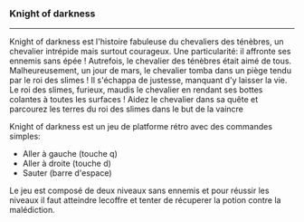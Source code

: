 ### Knight of darkness
---
Knight of darkness est l'histoire fabuleuse du chevaliers des ténèbres, un chevalier intrépide mais surtout courageux.
Une particularité: il affronte ses ennemis sans épée !
Autrefois, le chevalier des ténèbres était aimé de tous. Malheureusement, un jour de mars, le chevalier tomba dans un piège tendu par le roi des slimes !
Il s'échappa de justesse, manquant d'y laisser la vie. Le roi des slimes, furieux, maudis le chevalier en rendant ses bottes colantes à toutes les surfaces !
Aidez le chevalier dans sa quête et parcourez les terres du roi des slimes dans le but de la vaincre

Knight of darkness est un jeu de platforme rétro avec des commandes simples:
- Aller à gauche (touche q)
- Aller à droite (touche d)
- Sauter (barre d'espace)

Le jeu est composé de deux niveaux sans ennemis et pour réussir les niveaux il faut atteindre lecoffre et tenter de récuperer la potion contre la malédiction. 

